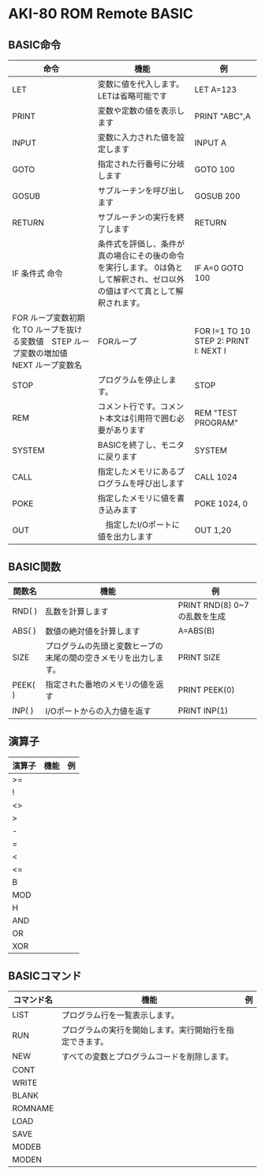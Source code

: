 # AKI-80 ROM Remote BASIC

## BASIC命令

|命令 |機能 |例 |
| ---- | --- | --- |
|LET|変数に値を代入します。LETは省略可能です | LET A=123 |
|PRINT| 変数や定数の値を表示します | PRINT "ABC",A |
|INPUT| 変数に入力された値を設定します | INPUT A |
|GOTO| 指定された行番号に分岐します　| GOTO 100|
|GOSUB|サブルーチンを呼び出します | GOSUB 200 |
|RETURN|サブルーチンの実行を終了します | RETURN  |
|IF 条件式 命令 |条件式を評価し、条件が真の場合にその後の命令を実行します。 0は偽として解釈され、ゼロ以外の値はすべて真として解釈されます。 | IF A=0 GOTO 100 |
|FOR ループ変数初期化 TO ループを抜ける変数値　STEP ループ変数の増加値 NEXT ループ変数名 | FORループ |FOR I=1 TO 10 STEP 2: PRINT I: NEXT I |
|STOP |プログラムを停止します。 | STOP |
|REM |コメント行です。コメント本文は引用符で囲む必要があります | REM "TEST PROGRAM" |
|SYSTEM | BASICを終了し、モニタに戻ります | SYSTEM |
|CALL | 指定したメモリにあるプログラムを呼び出します | CALL 1024 |
| POKE | 指定したメモリに値を書き込みます | POKE 1024, 0 |
| OUT |　指定したI/Oポートに値を出力します |OUT 1,20 |

## BASIC関数

|関数名 |機能 |例 |
| ---- | --- | --- |
| RND( )  |乱数を計算します | PRINT RND(8) 0~7の乱数を生成|
| ABS( )  |数値の絶対値を計算します | A=ABS(B) |
| SIZE   |プログラムの先頭と変数ヒープの末尾の間の空きメモリを出力します。| PRINT SIZE |
| PEEK( ) |指定された番地のメモリの値を返す | PRINT PEEK(0) |
| INP( )  |I/Oポートからの入力値を返す | PRINT INP(1) |


## 演算子

|演算子 |機能 |例 |
| ---- | --- | --- |
| >= | | |
| ! | | |
| <> | | |
| > | | |
| - | | |
| = | | |
| < | | |
| <= | | |
| B | | |
| MOD | | |
| H | | |
| AND | | |
| OR | | |
| XOR | | |

## BASICコマンド

|コマンド名 |機能 |例 |
| ---- | --- | --- |
| LIST | プログラム行を一覧表示します。| |
| RUN | プログラムの実行を開始します。実行開始行を指定できます。| |
| NEW | すべての変数とプログラムコードを削除します。 | |
| CONT | | |
| WRITE | | |
| BLANK | | |
| ROMNAME | | |
| LOAD | | |
| SAVE | | |
| MODEB | | |
| MODEN | | |
